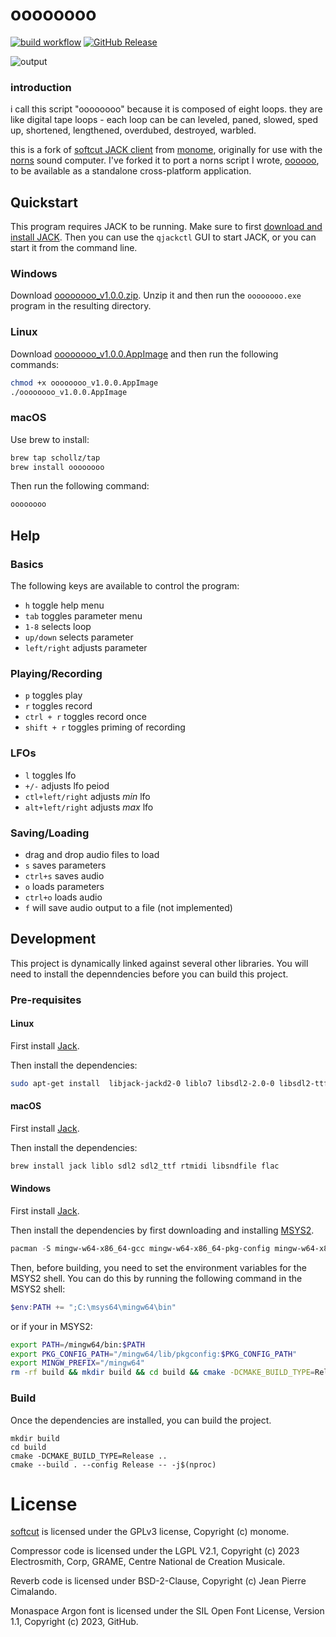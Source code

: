 # oooooooo

[![build workflow](https://github.com/schollz/oooooooo/actions/workflows/ci.yml/badge.svg)](https://github.com/schollz/oooooooo/actions/workflows/ci.yml) [![GitHub Release](https://img.shields.io/github/v/release/schollz/oooooooo)](https://github.com/schollz/oooooooo/releases/latest)

![output](https://github.com/user-attachments/assets/1ea7dadb-491c-4786-85e0-29a07b8a003e)


### introduction


i call this script "oooooooo" because it is composed of eight loops. they are like digital tape loops - each loop can be can leveled, paned, slowed, sped up, shortened, lengthened, overdubed, destroyed, warbled. 

this is a fork of [softcut JACK client](https://github.com/monome/softcut-lib/) from [monome](https://monome.org), originally for use with the [norns](https://monome.org/norns/) sound computer. I've forked it to port a norns script I wrote, [oooooo](https://github.com/schollz/oooooo), to be available as a standalone cross-platform application. 

## Quickstart

This program requires JACK to be running. Make sure to first [download and install JACK](https://jackaudio.org/downloads/). Then you can use the `qjackctl` GUI to start JACK, or you can start it from the command line.

### Windows

Download [oooooooo_v1.0.0.zip](https://github.com/schollz/oooooooo/releases/download/v1.0.0/oooooooo_v1.0.0.zip). Unzip it and then run the `oooooooo.exe` program in the resulting directory.

### Linux

Download [oooooooo_v1.0.0.AppImage](https://github.com/schollz/oooooooo/releases/download/v1.0.0/oooooooo_v1.0.0.AppImage) and then run the following commands:

```bash
chmod +x oooooooo_v1.0.0.AppImage
./oooooooo_v1.0.0.AppImage
```

### macOS

Use brew to install:

```bash
brew tap schollz/tap
brew install oooooooo
```

Then run the following command:

```bash
oooooooo
```

## Help

### Basics

The following keys are available to control the program:

- `h` toggle help menu
- `tab` toggles parameter menu
- `1-8` selects loop
- `up/down` selects parameter
- `left/right` adjusts parameter


### Playing/Recording

- `p` toggles play
- `r` toggles record
- `ctrl + r` toggles record once
- `shift + r` toggles priming of recording

### LFOs

- `l` toggles lfo
- `+/-` adjusts lfo peiod
- `ctl+left/right` adjusts *min* lfo
- `alt+left/right` adjusts *max* lfo


### Saving/Loading

- drag and drop audio files to load
- `s` saves parameters
- `ctrl+s` saves audio
- `o` loads parameters
- `ctrl+o` loads audio
- `f` will save audio output to a file (not implemented)

## Development

This project is dynamically linked against several other libraries. You will need to install the depenndencies before you can build this project.

### Pre-requisites

#### Linux

First install [Jack](https://jackaudio.org/downloads/#linux).

Then install the dependencies:

```bash
sudo apt-get install  libjack-jackd2-0 liblo7 libsdl2-2.0-0 libsdl2-ttf-2.0-0 librtmidi6 libsndfile1 flac
```

#### macOS

First install [Jack](https://jackaudio.org/downloads/#macos).

Then install the dependencies:

```bash
brew install jack liblo sdl2 sdl2_ttf rtmidi libsndfile flac
```

#### Windows

First install [Jack](https://jackaudio.org/downloads/#windows).

Then install the dependencies by first downloading and installing [MSYS2](https://www.msys2.org/).

```powershell
pacman -S mingw-w64-x86_64-gcc mingw-w64-x86_64-pkg-config mingw-w64-x86_64-python mingw-w64-x86_64-jack2 mingw-w64-x86_64-liblo mingw-w64-x86_64-SDL2 mingw-w64-x86_64-SDL2_ttf mingw-w64-x86_64-rtmidi mingw-w64-x86_64-libsndfile
```

Then, before building, you need to set the environment variables for the MSYS2 shell. You can do this by running the following command in the MSYS2 shell:

```powershell
$env:PATH += ";C:\msys64\mingw64\bin"
```

or if your in MSYS2:

```bash
export PATH=/mingw64/bin:$PATH
export PKG_CONFIG_PATH="/mingw64/lib/pkgconfig:$PKG_CONFIG_PATH"
export MINGW_PREFIX="/mingw64"
rm -rf build && mkdir build && cd build && cmake -DCMAKE_BUILD_TYPE=Release -DCMAKE_PREFIX_PATH=/mingw64 -G "Unix Makefiles" .. && cmake --build . --config Release -- -j$(nproc)
```


### Build

Once the dependencies are installed, you can build the project.

```
mkdir build 
cd build 
cmake -DCMAKE_BUILD_TYPE=Release ..
cmake --build . --config Release -- -j$(nproc)
```

# License

[softcut](https://github.com/monome/softcut-lib/) is licensed under the GPLv3 license, Copyright (c) monome.

Compressor code is licensed under the LGPL V2.1, Copyright (c) 2023 Electrosmith, Corp, GRAME, Centre National de Creation Musicale.

Reverb code is licensed under BSD-2-Clause, Copyright (c) Jean Pierre Cimalando.

Monaspace Argon font is licensed under the SIL Open Font License, Version 1.1, Copyright (c) 2023, GitHub.
